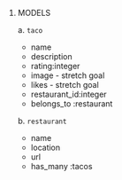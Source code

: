 1. MODELS

    a. `taco`
   * name
   * description
   * rating:integer
   * image - stretch goal
   * likes - stretch goal
   * restaurant_id:integer   
   * belongs_to :restaurant   

    b. `restaurant`
   * name
   * location
   * url
   * has_many :tacos